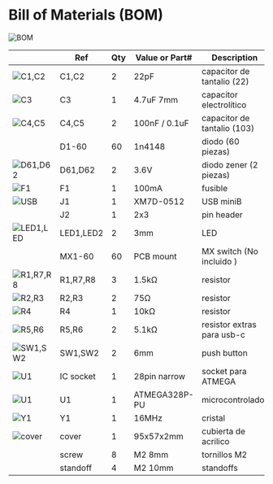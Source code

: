# Bill of Materials (BOM)

![BOM](images/bom.jpg)

|                                    | Ref       | Qty | Value or Part# | Description                  |
|------------------------------------|-----------|-----|----------------|------------------------------|
| ![C1,C2](images/bom/c1-2.jpg)      | C1,C2     | 2   | 22pF           | capacitor de tantalio  (22)  |
| ![C3](images/bom/c3.jpg)           | C3        | 1   | 4.7uF 7mm      | capacitor electrolítico      |
| ![C4,C5](images/bom/c4-5.jpg)      | C4,C5     | 2   | 100nF / 0.1uF  | capacitor de tantalio (103)  |
|                                    | D1-60     | 60  | 1n4148         | diodo       (60 piezas)      |
| ![D61,D62](images/bom/d61-62.jpg)  | D61,D62   | 2   | 3.6V           | diodo zener  (2 piezas)      |
| ![F1](images/bom/f1.jpg)           | F1        | 1   | 100mA          | fusible                      |
| ![USB](images/bom/j1-mini.jpg)     | J1        | 1   | XM7D-0512      | USB miniB                    |
|                                    | J2        | 1   | 2x3            | pin header                   |
| ![LED1,LED](images/bom/led1-2.jpg) | LED1,LED2 | 2   | 3mm            | LED                          |
|                                    | MX1-60    | 60  | PCB mount      | MX switch (No incluido )     |
| ![R1,R7,R8](images/bom/r1-7-8.jpg) | R1,R7,R8  | 3   | 1.5kΩ          | resistor                     |
| ![R2,R3](images/bom/r2-3.jpg)      | R2,R3     | 2   | 75Ω            | resistor                     |
| ![R4](images/bom/r4.jpg)           | R4        | 1   | 10kΩ           | resistor                     |
| ![R5,R6](images/bom/r5-6.jpg)      | R5,R6     | 2   | 5.1kΩ          | resistor extras para usb-c   |
| ![SW1,SW2](images/bom/sw1-2.jpg)   | SW1,SW2   | 2   | 6mm            | push button                  |
| ![U1](images/bom/ic.jpg)           | IC socket | 1   | 28pin narrow   | socket para ATMEGA           |
| ![U1](images/bom/u1.jpg)           | U1        | 1   | ATMEGA328P-PU  | microcontrolador             |
| ![Y1](images/bom/y1.jpg)           | Y1        | 1   | 16MHz          | cristal                      |
| ![cover](images/bom/cover.jpg)     | cover     | 1   | 95x57x2mm      | cubierta de acrilico         |
|                                    | screw     | 8   | M2 8mm         | tornillos M2                 |
|                                    | standoff  | 4   | M2 10mm        | standoffs                    |
